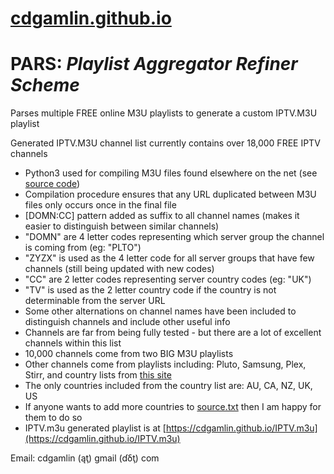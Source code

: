 # [cdgamlin.github.io](https://github.com/cdgamlin/cdgamlin.github.io/)

# PARS: *Playlist Aggregator Refiner Scheme*

Parses multiple FREE online M3U playlists to generate a custom IPTV.M3U playlist

Generated IPTV.M3U channel list currently contains over 18,000 FREE IPTV channels
* Python3 used for compiling M3U files found elsewhere on the net (see [source code](https://github.com/cdgamlin/cdgamlin.github.io/tree/main/PARS))
* Compilation procedure ensures that any URL duplicated between M3U files only occurs once in the final file
* [DOMN:CC] pattern added as suffix to all channel names (makes it easier to distinguish between similar channels)
* "DOMN" are 4 letter codes representing which server group the channel is coming from (eg: "PLTO")
* "ZYZX" is used as the 4 letter code for all server groups that have few channels (still being updated with new codes)
* "CC" are 2 letter codes representing server country codes (eg: "UK")
* "TV" is used as the 2 letter country code if the country is not determinable from the server URL
* Some other alternations on channel names have been included to distinguish channels and include other useful info
* Channels are far from being fully tested - but there are a lot of excellent channels within this list
* 10,000 channels come from two BIG M3U playlists
* Other channels come from playlists including: Pluto, Samsung, Plex, Stirr, and country lists from [this site](https://d.tousecurity.com)
* The only countries included from the country list are: AU, CA, NZ, UK, US
* If anyone wants to add more countries to [source.txt](https://github.com/cdgamlin/cdgamlin.github.io/tree/main/PARS) then I am happy for them to do so
* IPTV.m3u generated playlist is at [https://cdgamlin.github.io/IPTV.m3u](https://cdgamlin.github.io/IPTV.m3u)

Email: cdgamlin (ąţ) gmail (ɗδţ) com
